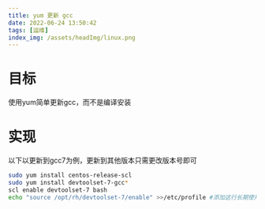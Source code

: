 ```yaml
---
title: yum 更新 gcc
date: 2022-06-24 13:50:42
tags: [运维]
index_img: /assets/headImg/linux.png
---
```


# 目标

使用yum简单更新gcc，而不是编译安装

<!--more-->

# 实现

以下以更新到gcc7为例，更新到其他版本只需更改版本号即可

```sh
sudo yum install centos-release-scl
sudo yum install devtoolset-7-gcc*
scl enable devtoolset-7 bash
echo "source /opt/rh/devtoolset-7/enable" >>/etc/profile #添加这行长期使用
```

